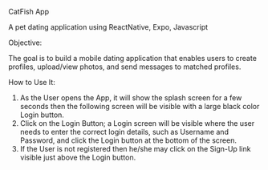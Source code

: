 CatFish App

A pet dating application using ReactNative, Expo, Javascript


Objective:

The goal is to build a mobile dating application that enables users to create profiles, upload/view photos, and send messages to matched profiles.

How to Use It:

1.	As the User opens the App, it will show the splash screen for a few seconds then the following screen will be visible with a large black color Login button.
2.	Click on the Login Button; a Login screen will be visible where the user needs to enter the correct login details, such as Username and Password, and click the Login button at the bottom of the screen.
3.	If the User is not registered then he/she may click on the Sign-Up link visible just above the Login button. 



